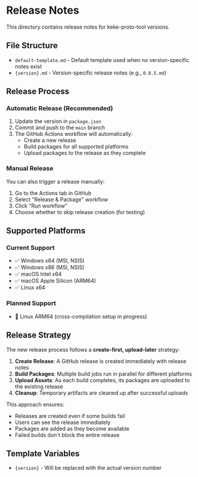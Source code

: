 # Release Notes

This directory contains release notes for keke-proto-tool versions.

## File Structure

- `default-template.md` - Default template used when no version-specific notes exist
- `{version}.md` - Version-specific release notes (e.g., `0.0.5.md`)

## Release Process

### Automatic Release (Recommended)

1. Update the version in `package.json`
2. Commit and push to the `main` branch
3. The GitHub Actions workflow will automatically:
   - Create a new release
   - Build packages for all supported platforms
   - Upload packages to the release as they complete

### Manual Release

You can also trigger a release manually:

1. Go to the Actions tab in GitHub
2. Select "Release & Package" workflow
3. Click "Run workflow"
4. Choose whether to skip release creation (for testing)



## Supported Platforms

### Current Support
- ✅ Windows x64 (MSI, NSIS)
- ✅ Windows x86 (MSI, NSIS)
- ✅ macOS Intel x64
- ✅ macOS Apple Silicon (ARM64)
- ✅ Linux x64

### Planned Support
- 🔄 Linux ARM64 (cross-compilation setup in progress)

## Release Strategy

The new release process follows a **create-first, upload-later** strategy:

1. **Create Release**: A GitHub release is created immediately with release notes
2. **Build Packages**: Multiple build jobs run in parallel for different platforms
3. **Upload Assets**: As each build completes, its packages are uploaded to the existing release
4. **Cleanup**: Temporary artifacts are cleaned up after successful uploads

This approach ensures:
- Releases are created even if some builds fail
- Users can see the release immediately
- Packages are added as they become available
- Failed builds don't block the entire release

## Template Variables

- `{version}` - Will be replaced with the actual version number
